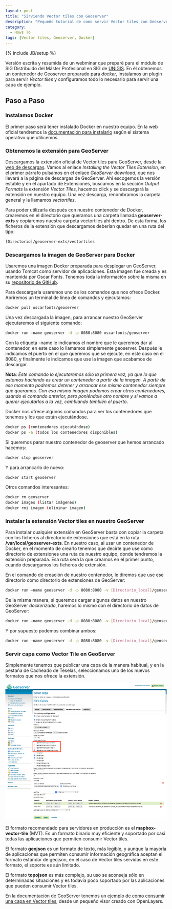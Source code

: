 ```yaml
---
layout: post
title: "Sirviendo Vector tiles con Geoserver"
description: "Pequeño tutorial de como servir Vector tiles con Geoserver"
category:
  - Hows To
tags: [Vector tiles, Geoserver, Docker]
---
```


{% include JB/setup %}

Versión escrita y resumida de un webminar que preparé para el módulo de SIG Distribuido del Máster Profesional en SIG de [UNIGIS](https://unigis.es). En él obtenemos un contenedor de Geoserver preparado para _docker_, instalamos un plugin para servir _Vector tiles_ y configuramos todo lo necesario para servir una capa de ejemplo.

## **Paso a Paso**

### Instalamos Docker

El primer paso será tener instalado Docker en nuestro equipo. En la web oficial tendremos la [documentación para instalarlo](https://docs.docker.com/get-docker/) según el sistema operativo que utilicemos.

### Obtenemos la extensión para GeoServer

Descargamos la extensión oficial de Vector tiles para GeoServer, desde la [web de descargas](https://docs.geoserver.org/stable/en/user/extensions/vectortiles/index.html). Vamos al enlace _Installing the Vector Tiles Extension_, en el primer párrafo pulsamos en el enlace _GeoServer download_, que nos llevará a la página de descargas de GeoServer. Ahí escogemos la versión estable y en el apartado de Extensiones, buscamos en la sección _Output Formats_ la extensión _Vector Tiles_, hacemos click y se descargará la extensión en nuestro equipo. Una vez descarga, renombramos la carpeta general y la llamamos _vectortiles_.

Para poder utilizarla después con nuestro contenedor de Docker, crearemos en el directorio que queramos una carpeta llamada **geoserver-exts** y copiaremos nuestra carpeta vectortiles ahí dentro. De esta forma, los ficheros de la extensión que descargamos deberían quedar en una ruta del tipo:

```bash
[Directorio]/geoserver-exts/vectortiles
```

### Descargamos la imagen de GeoServer para Docker

Usaremos una imagen Docker preparada para desplegar un GeoServer, usando Tomcat como servidor de aplicaciones. Esta imagen fue creada y es mantenida por Oscar Fonts. Tenemos toda la información sobre la misma en su [repositorio de GitHub](https://github.com/oscarfonts/docker-geoserver).

Para descargarla usaremos uno de los comandos que nos ofrece Docker. Abriremos un terminal de línea de comandos y ejecutamos:

```bash
docker pull oscarfonts/geoserver
```

Una vez descargada la imagen, para arrancar nuestro GeoServer ejecutaremos el siguiente comando:

```bash
docker run —name geoserver -d -p 8080:8080 oscarfonts/geoserver
```

Con la etiqueta -name le indicamos el nombre que le queremos dar al contenedor, en este caso lo llamamos simplemente geoserver. Después le indicamos el puerto en el que queremos que se ejecute, en este caso en el 8080, y finalmente le indicamos que use la imagen que acabamos de descargar.

**Nota**: _Este comando lo ejecutaremos sólo la primera vez, ya que lo que estamos haciendo es crear un contenedor a partir de la imagen. A partir de ese momento podremos detener y arrancar ese mismo contenedor siempre que queramos. Con esa misma imagen podemos crear otros contenedores, usando el comando anterior, pero poniéndole otro nombre y si vamos a querer ejecutarlos a la vez, cambiando también el puerto_.

Docker nos ofrece algunos comandos para ver los contenedores que tenemos y los que están ejecutándose.

```bash
docker ps (contenedores ejecutándose)
docker ps -a (todos los contenedores disponibles)
```

Si queremos parar nuestro contenedor de geoserver que hemos arrancado hacemos:

```bash
docker stop geoserver
```

Y para arrancarlo de nuevo:

```bash
docker start geoserver
```

Otros comandos interesantes:

```bash
docker rm geoserver
docker images (listar imágenes)
docker rmi imagen (eliminar imagen)
```

### Instalar la extensión Vector tiles en nuestro GeoServer

Para instalar cualquier extensión en GeoServer basta con copiar la carpeta con los ficheros al directorio de extensiones que está en la ruta **/var/local/geoserver-exts**. En nuestro caso, al usar un contenedor de Docker, en el momento de crearlo tenemos que decirle que use como directorio de extensiones una ruta de nuestro equipo, donde tendremos la extensión preparada. Esa ruta será la que creamos en el primer punto, cuando descargamos los ficheros de extensión.

En el comando de creación de nuestro contenedor, le diremos que use ese directorio como directorio de extensiones de GeoServer:

```bash
docker run —name geoserver -d -p 8080:8080 -v [Directorio_local]/geoserver-exts:/var/local/geoserver-exts oscarfonts/geoserver
```

De la misma manera, si queremos cargar algunos datos en nuestro GeoServer _dockerizado_, haremos lo mismo con el directorio de datos de GeoServer:

```bash
docker run —name geoserver -d -p 8080:8080 -v [Directorio_local]/geoserver:/var/local/geoserver oscarfonts/geoserver
```

Y por supuesto podemos combinar ambos:

```bash
docker run —name geoserver -d -p 8080:8080 -v [Directorio_local]/geoserver:/var/local/geoserver -v [Directorio_local]/geoserver-exts:/var/local/geoserver-exts oscarfonts/geoserver
```

### Servir capa como Vector Tile en GeoServer

Simplemente tenemos que publicar una capa de la manera habitual, y en la pestaña de Cacheado de Teselas, seleccionamos uno de los nuevos formatos que nos ofrece la extensión.

![Geoserver](/assets/images/posts/geoserver-vectorTiles.png)

El formato recomendado para servidores en producción es el **mapbox-vector-tile** (MVT). Es un formato binario muy eficiente y soportado por casi todas las aplicaciones que permiten consumir Vector tiles.

El formato **geojson** es un formato de texto, más legible, y aunque la mayoría de aplicaciones que permiten consumir información geográfica aceptan el formato estándar de geojson, en el caso de Vector tiles servidas en este formato, el soporte es aún limitado.

El formato **topojson** es más complejo, su uso se aconseja sólo en determinadas situaciones y es todavía poco soportado por las aplicaciones que pueden consumir Vector tiles.

En la documentación de GeoServer tenemos un [ejemplo de como consumir una capa en Vector tiles](https://docs.geoserver.org/stable/en/user/extensions/vectortiles/tutorial.html), desde un pequeño visor creado con OpenLayers.
